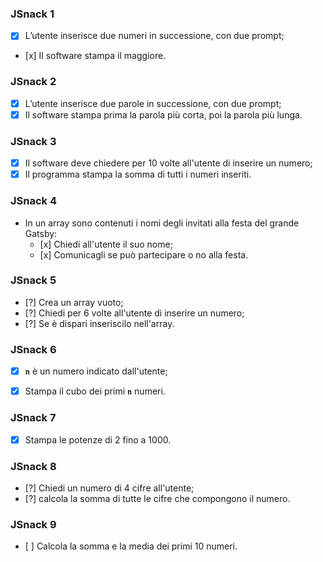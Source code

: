 ### **JSnack 1**
- [x] L’utente inserisce due numeri in successione, con due prompt;
- [x] Il software stampa il maggiore.

### **JSnack 2**
- [x] L’utente inserisce due parole in successione, con due prompt;
- [x] Il software stampa prima la parola più corta, poi la parola più lunga.

### **JSnack 3**
- [x] Il software deve chiedere per 10 volte all'utente di inserire un numero;
- [x] Il programma stampa la somma di tutti i numeri inseriti.

### **JSnack 4**
- In un array sono contenuti i nomi degli invitati alla festa del grande Gatsby:
    - [x] Chiedi all'utente il suo nome;
    - [x] Comunicagli se può partecipare o no alla festa.

### **JSnack 5**
- [?] Crea un array vuoto;
- [?] Chiedi per 6 volte all'utente di inserire un numero;
- [?] Se è dispari inseriscilo nell'array.

### **JSnack 6**
- [x] **`n`** è un numero indicato dall'utente;
- [x] Stampa il cubo dei primi **`n`** numeri.


### **JSnack 7**
- [x] Stampa le potenze di 2 fino a 1000.

### **JSnack 8**
- [?] Chiedi un numero di 4 cifre all'utente;
- [?] calcola la somma di tutte le cifre che compongono il numero.

### **JSnack 9**
- [ ] Calcola la somma e la media dei primi 10 numeri.